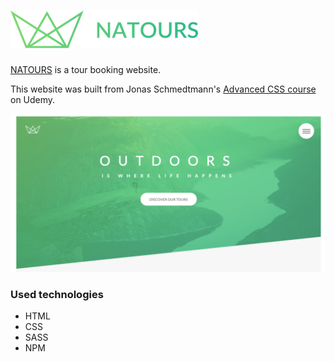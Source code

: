 # ![GitHub Logo](/img/logo-green-small-2x.png)



[NATOURS] is a tour booking website.


This website was built from Jonas Schmedtmann's [Advanced CSS course] on Udemy. 

![Screenshot](/img/Natours.png)


### Used technologies

* HTML 
* CSS
* SASS
* NPM




[Advanced CSS course]: <https://www.udemy.com/course/advanced-css-and-sass/>
[NATOURS]: <https://mariyapreina.github.io/natours.github.io/>
